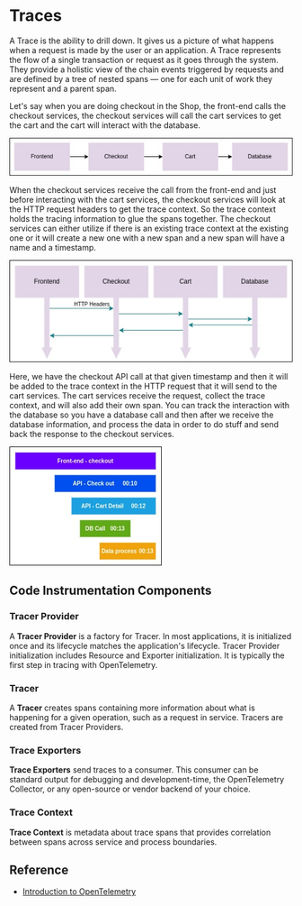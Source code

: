 # Traces
A Trace is the ability to drill down. It gives us a picture of what happens when a request is made by the user or an application. A Trace represents the flow of a single transaction or request as it goes through the system. They provide a holistic view of the chain events triggered by requests and are defined by a tree of nested spans — one for each unit of work they represent and a parent span.

Let's say when you are doing checkout in the Shop, the front-end calls the checkout services, the checkout services will call the cart services to get the cart and the cart will interact with the database.

![trace](assets/img/trace.jpg)

When the checkout services receive the call from the front-end and just before interacting with the cart services, the checkout services will look at the HTTP request headers to get the trace context. So the trace context holds the tracing information to glue the spans together. The checkout services can either utilize if there is an existing trace context at the existing one or it will create a new one with a new span and a new span will have a name and a timestamp.

![trace-request-process](assets/img/trace-request-process.jpg)

Here, we have the checkout API call at that given timestamp and then it will be added to the trace context in the HTTP request that it will send to the cart services. The cart services receive the request, collect the trace context, and will also add their own span. You can track the interaction with the database so you have a database call and then after we receive the database information, and process the data in order to do stuff and send back the response to the checkout services.

![trace-request-timestamp](assets/img/trace-request-timestamp.jpg)

## Code Instrumentation Components

### Tracer Provider
A **Tracer Provider** is a factory for Tracer. In most applications, it is initialized once and its lifecycle matches the application's lifecycle. Tracer Provider initialization includes Resource and Exporter initialization. It is typically the first step in tracing with OpenTelemetry.

### Tracer
A **Tracer** creates spans containing more information about what is happening for a given operation, such as a request in service. Tracers are created from Tracer Providers.

### Trace Exporters
**Trace Exporters** send traces to a consumer. This consumer can be standard output for debugging and development-time, the OpenTelemetry Collector, or any open-source or vendor backend of your choice.

### Trace Context
**Trace Context** is metadata about trace spans that provides correlation between spans across service and process boundaries.

## Reference
* [Introduction to OpenTelemetry](https://www.youtube.com/watch?v=dfpGU9al_i4)